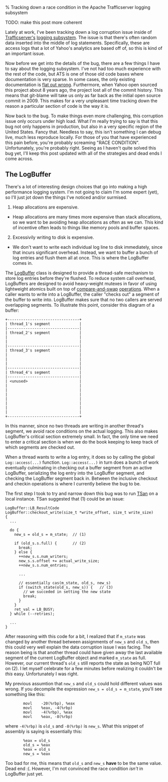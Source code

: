 % Tracking down a race condition in the Apache Trafficserver logging subsystem

TODO: make this post more coherent

Lately at work, I've been tracking down a log corruption issue inside of [Trafficserver's][0]
[logging subsystem][1]. The issue is that there's often random data inserted into the middle of log statements. Specifically, these are access logs
that a lot of Yahoo's analytics are based off of, so this is kind of an important issue.

Now before we get into the details of the bug, there are a few things I have to say about the logging subsystem. I've not had too much experience
with the rest of the code, but ATS is one of those old code bases where documentation is very sparse. In some cases, the only existing documentation is
[flat out wrong][2]. Furthermore, when Yahoo open sourced this project about 8 years ago, the project lost all of the commit history. This means that
git-blame will take us only as far back as the initial open source commit in 2009. This makes for a very unpleasant time tracking down the reason
a particular section of code is the way it is.

Now back to the bug. To make things even more challenging, this corruption issue only occurs under high load. What I'm really trying to say is that
this bug not only happens in production, but also in a very specific region of the United States. Fancy that. Needless to say, this isn't something I can
debug live, much less reproduce locally. For those of you that have experienced this pain before, you're probably screaming "RACE CONDITION".
Unfortunately, you're probably right. Seeing as I haven't quite solved this bug yet, I'll keep this post updated with all of the strategies and dead ends
I come across.

## The LogBuffer

There's a lot of interesting design choices that go into making a high performance logging system. I'm not going to claim I'm some expert (yet), so I'll just
jot down the things I've noticed and/or surmised.

1. Heap allocations are expensive.

  * Heap allocations are many times more expensive than stack allocations, so we want to be avoiding heap allocations as often as we can. This kind of incentive
  often leads to things like memory pools and buffer spaces.

2. Excessivily writing to disk is expensive.

  * We don't want to write each individual log line to disk immediately, since that incurs significant overhead. Instead, we want to buffer a bunch of log entries
  and flush them all at once. This is where the LogBuffer comes in.

The [LogBuffer][3] class is designed to provide a thread-safe mechanism to store log entries before they're flushed. To reduce system call overhead, LogBuffers
are designed to avoid heavy-weight mutexes in favor of using lightweight atomics built on top of [compare-and-swap][4] [operations][5]. When a caller wants
to write into a LogBuffer, the caller "checks out" a segment of the buffer to write into. LogBuffer makes sure that no two callers are served overlapping segments.
To illustrate this point, consider this diagram of a buffer:

```
+--------------------------------+
| thread_1's segment             |
|--------------------------------|
| thread_2's segment             |
|                                |
|                                |
|--------------------------------|
| thread_3's segment             |
|                                |
|                                |
|                                |
|--------------------------------|
| thread_4's segment             |
|--------------------------------|
| <unused>                       |
|                                |
|                                |
|                                |
|                                |
|                                |
|                                |
|                                |
+--------------------------------+
```

In this manner, since no two threads are writing in another thread's segment, we avoid race conditions on the actual logging. This also makes LogBuffer's critical
section extremely small. In fact, the only time we need to enter a critical section is when we do the book keeping to keep track of which segments are checked out.

When a thread wants to write a log entry, it does so by calling the global `Log::access(...)` function. `Log::access(...)` in turn does a bunch of work eventually
culminating in checking out a buffer segment from an active LogBuffer, serializing the log entry into the LogBuffer segment, and checking the LogBuffer segment
back in. Between the inclusive checkout and checkin operations is where I currently believe the bug to be.

The first step I took to try and narrow down this bug was to run [TSan][6] on a local instance. TSan suggested that (1) could be an issue:

``` {#function .cpp .numberLines startFrom="1"}
LogBuffer::LB_ResultCode
LogBuffer::checkout_write(size_t *write_offset, size_t write_size)
{
  ...

  do {
    new_s = old_s = m_state;  // (1)

    if (old_s.s.full) {       // (2)
      break;
    } else {
      ++new_s.s.num_writers;
      new_s.s.offset += actual_write_size;
      ++new_s.s.num_entries;

      ...

      // essentially cas(m_state, old_s, new_s)
      if (switch_state(old_s, new_s)) {   // (3)
        // we succeded in setting the new state
        break;
      }
    }
    ret_val = LB_BUSY;
  } while (--retries);

  ...
}
```

After reasoning with this code for a bit, I realized that if `m_state` was changed by another thread between assignments of `new_s` and `old_s`,
then this could very well explain the data corruption issue I was facing. The reason being is that another thread could have given away the last available segment of the
current LogBuffer object and marked `m_state` as full. However, our current thread's `old_s` still reports the state as being NOT full on (2). I let myself celebrate for a few
minutes before realizing it couldn't be _this_ easy. Unfortunately I was right.

My previous assumtion that `new_s` and `old_s` could hold different values was wrong. If you decompile the expression `new_s = old_s = m_state`, you'll see something like this:

```
        movl    -20(%rbp), %eax
        movl    %eax, -4(%rbp)
        movl    -4(%rbp), %eax
        movl    %eax, -8(%rbp)
```

where `-4(%rbp)` is `old_s` and `-8(%rbp)` is `new_s`. What this snippet of assembly is saying is essentially this:

```
        %eax = old_s
        old_s = %eax
        %eax = old_s
        new_s = %eax
```

Too bad for me, this means that `old_s` and `new_s` **have** to be the same value. Dead end :(. However, I'm not convinced the race condition _isn't_ in LogBuffer just yet.



[0]: https://github.com/apache/trafficserver
[1]: https://github.com/apache/trafficserver/tree/master/proxy/logging
[2]: https://github.com/apache/trafficserver/blob/master/proxy/logging/Log.h#L47
[3]: https://github.com/apache/trafficserver/blob/master/proxy/logging/LogBuffer.h
[4]: https://en.wikipedia.org/wiki/Compare-and-swap
[5]: https://github.com/apache/trafficserver/blob/master/proxy/logging/LogBuffer.cc#L270
[6]: https://github.com/google/sanitizers/wiki/ThreadSanitizerCppManual

